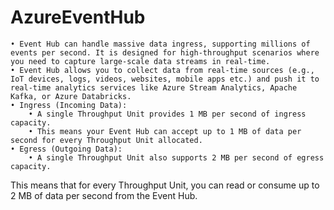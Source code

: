 # AzureEventHub
	• Event Hub can handle massive data ingress, supporting millions of events per second. It is designed for high-throughput scenarios where you need to capture large-scale data streams in real-time.
	• Event Hub allows you to collect data from real-time sources (e.g., IoT devices, logs, videos, websites, mobile apps etc.) and push it to real-time analytics services like Azure Stream Analytics, Apache Kafka, or Azure Databricks.
	• Ingress (Incoming Data):
		• A single Throughput Unit provides 1 MB per second of ingress capacity.
		• This means your Event Hub can accept up to 1 MB of data per second for every Throughput Unit allocated.
	• Egress (Outgoing Data):
		• A single Throughput Unit also supports 2 MB per second of egress capacity.
This means that for every Throughput Unit, you can read or consume up to 2 MB of data per second from the Event Hub.


